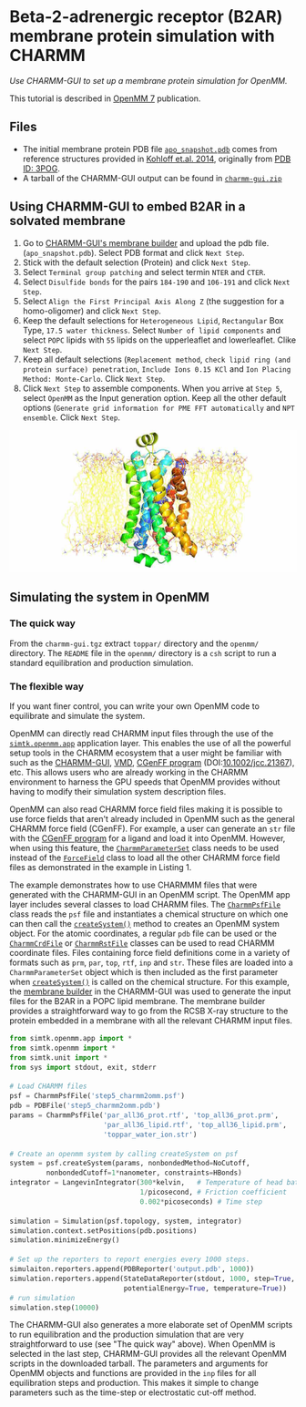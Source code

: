 # Beta-2-adrenergic receptor (B2AR) membrane protein simulation with CHARMM

*Use CHARMM-GUI to set up a membrane protein simulation for OpenMM.*

This tutorial is described in [OpenMM 7](http://dx.doi.org/10.1371/journal.pcbi.1005659) publication.

## Files

* The initial membrane protein PDB file [`apo_snapshot.pdb`](files/apo_snapshot.pdb) comes from reference structures provided in [Kohloff et.al. 2014](http://www.nature.com/nchem/journal/v6/n1/full/nchem.1821.html),
originally from [PDB ID: 3POG](http://www.rcsb.org/pdb/explore.do?structureId=3p0g).
* A tarball of the CHARMM-GUI output can be found in [`charmm-gui.zip`](files/charmm-gui.zip)

## Using CHARMM-GUI to embed B2AR in a solvated membrane

1. Go to [CHARMM-GUI's membrane builder](http://www.charmm-gui.org/?doc=input/membrane) and upload the pdb file.
(`apo_snapshot.pdb`). Select PDB format and click `Next Step`.
2. Stick with the default selection (Protein) and click `Next Step`.
3. Select `Terminal group patching` and select termin `NTER` and `CTER`.
4. Select `Disulfide bonds` for the pairs `184-190` and `106-191` and click `Next Step`.
5. Select `Align the First Principal Axis Along Z` (the suggestion for a homo-oligomer) and click `Next Step`.
6. Keep the default selections for `Heterogeneous Lipid`, `Rectangular` Box Type, `17.5 water thickness`. Select
`Number of lipid components` and select `POPC` lipids with `55` lipids on the upperleaflet and lowerleaflet. Clike
`Next Step`.
7. Keep all default selections (`Replacement method`, `check lipid ring (and protein surface) penetration`,
`Include Ions 0.15 KCl` and `Ion Placing Method: Monte-Carlo`. Click `Next Step`.
8. Click `Next Step` to assemble components. When you arrive at `Step 5`, select `OpenMM` as the Input generation
option. Keep all the other default options (`Generate grid information for PME FFT automatically` and `NPT ensemble`.
Click `Next Step`.

![B2AR in membrane](files/b2ar_membrane.jpg "B2AR in membrane produced by CHARMM-GUI")

## Simulating the system in OpenMM

### The quick way

From the `charmm-gui.tgz` extract `toppar/` directory and the `openmm/` directory. The `README` file in the `openmm/` directory is a `csh` script to run a standard equilibration and production simulation.

### The flexible way

If you want finer control, you can write your own OpenMM code to equilibrate and simulate the system.

OpenMM can directly read CHARMM input files through the use of the [`simtk.openmm.app`](http://docs.openmm.org/7.1.0/api-python/app.html) application layer.
This enables the use of all the powerful setup tools in the CHARMM ecosystem that a user might be familiar with such as the [CHARMM-GUI](http://onlinelibrary.wiley.com/doi/10.1002/jcc.20945/abstract), [VMD](http://www.sciencedirect.com/science/article/pii/0263785596000185?via%3Dihub), [CGenFF program](https://cgenff.paramchem.org/) (DOI:[10.1002/jcc.21367](http://onlinelibrary.wiley.com/doi/10.1002/jcc.21367/abstract)), etc.
This allows users who are already working in the CHARMM environment to harness the GPU speeds that OpenMM provides without having to modify their simulation system description files.

OpenMM can also read CHARMM force field files making it is possible to use force fields that aren't already included in OpenMM such as the general CHARMM force field (CGenFF). For example, a user can generate an `str` file with the [CGenFF program](https://cgenff.paramchem.org/) for a ligand and load it into OpenMM. However, when using this feature, the [`CharmmParameterSet`](http://docs.openmm.org/7.1.0/api-python/generated/simtk.openmm.app.charmmparameterset.CharmmParameterSet.html#simtk.openmm.app.charmmparameterset.CharmmParameterSet) class needs to be used instead of the [`ForceField`](http://docs.openmm.org/7.1.0/api-python/generated/simtk.openmm.app.forcefield.ForceField.html#simtk.openmm.app.forcefield.ForceField) class to load all the other CHARMM force field files as demonstrated in the example in Listing 1.


The example demonstrates how to use CHARMMM files that were generated with the CHARMM-GUI in an OpenMM script.
The OpenMM app layer includes several classes to load CHARMM files.
The [`CharmmPsfFile`](http://docs.openmm.org/7.1.0/api-python/generated/simtk.openmm.app.charmmpsffile.CharmmPsfFile.html#simtk.openmm.app.charmmpsffile.CharmmPsfFile) class reads the `psf` file and instantiates a chemical structure on
which one can then call the [`createSystem()`](http://docs.openmm.org/7.1.0/api-python/generated/simtk.openmm.app.charmmpsffile.CharmmPsfFile.html#simtk.openmm.app.charmmpsffile.CharmmPsfFile.createSystem) method to creates an OpenMM system object. For the atomic coordinates, a regular `pdb` file can be used or the [`CharmmCrdFile`](http://docs.openmm.org/7.1.0/api-python/generated/simtk.openmm.app.charmmcrdfiles.CharmmCrdFile.html#simtk.openmm.app.charmmcrdfiles.CharmmCrdFile) or [`CharmmRstFile`](http://docs.openmm.org/7.1.0/api-python/generated/simtk.openmm.app.charmmcrdfiles.CharmmRstFile.html#simtk.openmm.app.charmmcrdfiles.CharmmRstFile) classes can be used to read CHARMM coordinate files.
Files containing force field definitions come in a variety of formats such as `prm`, `par`, `top`, `rtf`, `inp` and `str`.
These files are loaded into a `CharmmParameterSet` object which is then included as the first parameter when [`createSystem()`](http://docs.openmm.org/7.1.0/api-python/generated/simtk.openmm.app.charmmpsffile.CharmmPsfFile.html#simtk.openmm.app.charmmpsffile.CharmmPsfFile.createSystem) is called on the chemical structure. For this example, the [membrane builder](http://dx.doi.org/10.1371/journal.pone.0000880) in the CHARMM-GUI was used
to generate the input files for the B2AR in a POPC lipid membrane.
The membrane builder provides a straightforward way to go from the RCSB X-ray structure to the protein embedded in a membrane with all the relevant CHARMM input
files.
```python
from simtk.openmm.app import *
from simtk.openmm import *
from simtk.unit import *
from sys import stdout, exit, stderr

# Load CHARMM files
psf = CharmmPsfFile('step5_charmm2omm.psf')
pdb = PDBFile('step5_charmm2omm.pdb')
params = CharmmPsfFile('par_all36_prot.rtf', 'top_all36_prot.prm',
                       'par_all36_lipid.rtf', 'top_all36_lipid.prm',
                       'toppar_water_ion.str')

# Create an openmm system by calling createSystem on psf
system = psf.createSystem(params, nonbondedMethod=NoCutoff,
         nonbondedCutoff=1*nanometer, constraints=HBonds)
integrator = LangevinIntegrator(300*kelvin,   # Temperature of head bath
                                1/picosecond, # Friction coefficient
                                0.002*picoseconds) # Time step

simulation = Simulation(psf.topology, system, integrator)
simulation.context.setPositions(pdb.positions)
simulation.minimizeEnergy()

# Set up the reporters to report energies every 1000 steps.
simulaiton.reporters.append(PDBReporter('output.pdb', 1000))
simulation.reporters.append(StateDataReporter(stdout, 1000, step=True,
                            potentialEnergy=True, temperature=True))
# run simulation
simulation.step(10000)

```
The CHARMM-GUI also generates a more elaborate set of OpenMM scripts to run equilibration and the production simulation that are very straightforward to use (see "The quick way" above).
When OpenMM is selected in the last step, CHARMM-GUI provides all the
relevant OpenMM scripts in the downloaded tarball.
The parameters and arguments for OpenMM objects and functions are provided in the `inp` files for all equilibration steps and production.
This makes it simple to change parameters such as the time-step or electrostatic cut-off method.
